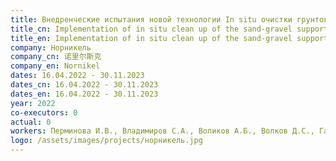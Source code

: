 ```yaml
---
title: Внедренческие испытания новой технологии In situ очистки грунтов от загрязнения дизельным топливом с применением гуминово-бентонитовых составов
title_cn: Implementation of in situ clean up of the sand-gravel supports contaminated with diesel fuel using humic-bentonite compositions
title_en: Implementation of in situ clean up of the sand-gravel supports contaminated with diesel fuel using humic-bentonite compositions
company: Норникель
company_cn: 诺里尔斯克
company_en: Nornikel
dates: 16.04.2022 - 30.11.2023
dates_cn: 16.04.2022 - 30.11.2023
dates_en: 16.04.2022 - 30.11.2023
year: 2022
co-executors: 0
actual: 0
workers: Перминова И.В., Владимиров С.А., Воликов А.Б., Волков Д.С., Гаджибагомедов Р.А., Крючкова Д.С., Ларионов К.С., Николаева А.Н., Смоленков А.Д., Соболев Н.А. 
logo: /assets/images/projects/норникель.jpg
---
```

